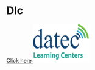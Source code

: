 # Dlc
<html>
<body>
 <a href="https://github.com/DlcPom/Dlc/blob/master/dlc1.png">Click here </a>
 <a href="http://elearning.datec.net.pg/moodle"><img src="https://github.com/DlcPom/Dlc/blob/master/dlc1.png" width="150" height="101" title="logo" alt="dlclogo"></a>
</body>
</html>
